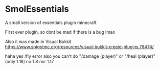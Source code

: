 # SmolEssentials
A small version of essentials plugin minecraft



First ever plugin, so dont be mad if there is a bug lmao


Also it was made in Visual Bukkit
https://www.spigotmc.org/resources/visual-bukkit-create-plugins.76474/

haha yes /fly error
also you can't do "/damage (player)" or "/heal (player)"
(only 1.18) no 1.8 nor 1.17
